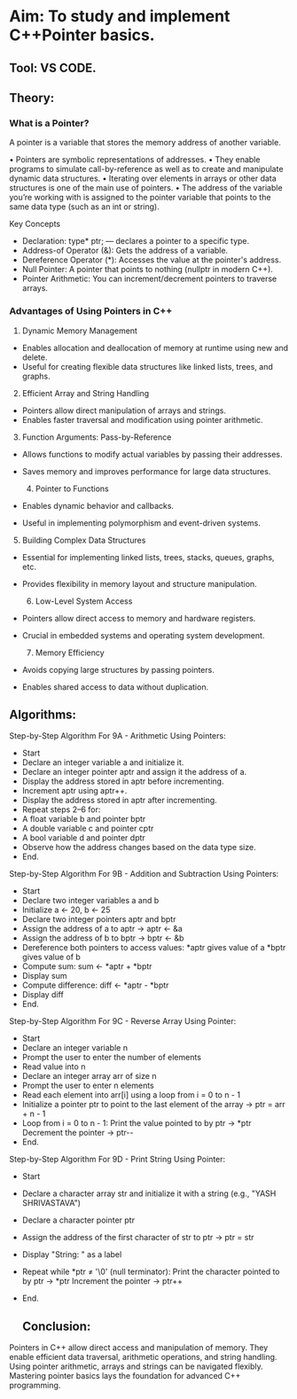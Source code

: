 # Aim: To study and implement C++Pointer basics.

## Tool: VS CODE.

## Theory: 

### What is a Pointer?
A pointer is a variable that stores the memory address of another variable.

•	Pointers are symbolic representations of addresses. 
•	They enable programs to simulate call-by-reference as well as to create and manipulate dynamic data structures. 
•	Iterating over elements in arrays or other data structures is one of the main use of pointers. 
•	The address of the variable you’re working with is assigned to the pointer variable that points to the same data type (such as an int or string).

 Key Concepts
- Declaration: type* ptr; — declares a pointer to a specific type.
- Address-of Operator (&): Gets the address of a variable.
- Dereference Operator (*): Accesses the value at the pointer's address.
- Null Pointer: A pointer that points to nothing (nullptr in modern C++).
- Pointer Arithmetic: You can increment/decrement pointers to traverse arrays.

### Advantages of Using Pointers in C++

1. Dynamic Memory Management
- Enables allocation and deallocation of memory at runtime using new and delete.
- Useful for creating flexible data structures like linked lists, trees, and graphs.

 2. Efficient Array and String Handling
- Pointers allow direct manipulation of arrays and strings.
- Enables faster traversal and modification using pointer arithmetic.

 3. Function Arguments: Pass-by-Reference
- Allows functions to modify actual variables by passing their addresses.
- Saves memory and improves performance for large data structures.

  4. Pointer to Functions
- Enables dynamic behavior and callbacks.
- Useful in implementing polymorphism and event-driven systems.

5. Building Complex Data Structures
- Essential for implementing linked lists, trees, stacks, queues, graphs, etc.
- Provides flexibility in memory layout and structure manipulation.

  6. Low-Level System Access
- Pointers allow direct access to memory and hardware registers.
- Crucial in embedded systems and operating system development.

  7. Memory Efficiency
- Avoids copying large structures by passing pointers.
- Enables shared access to data without duplication.

## Algorithms:

Step-by-Step Algorithm For 9A - Arithmetic Using Pointers:

- Start
- Declare an integer variable a and initialize it.
- Declare an integer pointer aptr and assign it the address of a.
- Display the address stored in aptr before incrementing.
- Increment aptr using aptr++.
- Display the address stored in aptr after incrementing.
- Repeat steps 2–6 for:
- A float variable b and pointer bptr
- A double variable c and pointer cptr
- A bool variable d and pointer dptr
- Observe how the address changes based on the data type size.
- End.

Step-by-Step Algorithm For 9B - Addition and Subtraction Using Pointers:

- Start
- Declare two integer variables a and b
- Initialize a ← 20, b ← 25
- Declare two integer pointers aptr and bptr
- Assign the address of a to aptr → aptr ← &a
- Assign the address of b to bptr → bptr ← &b
- Dereference both pointers to access values:
    *aptr gives value of a
    *bptr gives value of b
- Compute sum: sum ← *aptr + *bptr
- Display sum
- Compute difference: diff ← *aptr - *bptr
- Display diff
- End.

Step-by-Step Algorithm For 9C - Reverse Array Using Pointer:

- Start
- Declare an integer variable n
- Prompt the user to enter the number of elements
- Read value into n
- Declare an integer array arr of size n
- Prompt the user to enter n elements
- Read each element into arr[i] using a loop from i = 0 to n - 1
- Initialize a pointer ptr to point to the last element of the array → ptr = arr + n - 1
- Loop from i = 0 to n - 1:
   Print the value pointed to by ptr → *ptr
   Decrement the pointer → ptr--
- End.

Step-by-Step Algorithm For 9D - Print String Using Pointer:

- Start
- Declare a character array str and initialize it with a string (e.g., "YASH SHRIVASTAVA")
- Declare a character pointer ptr
- Assign the address of the first character of str to ptr → ptr = str
- Display "String: " as a label
- Repeat while *ptr ≠ '\0' (null terminator):
    Print the character pointed to by ptr → *ptr
    Increment the pointer → ptr++
- End.

  ## Conclusion:
Pointers in C++ allow direct access and manipulation of memory.
They enable efficient data traversal, arithmetic operations, and string handling.
Using pointer arithmetic, arrays and strings can be navigated flexibly.
Mastering pointer basics lays the foundation for advanced C++ programming.
